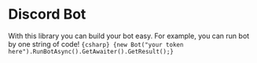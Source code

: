 # Discord Bot
With this library you can build your bot easy. For example, you can run bot by one string of code!
`{csharp} {new Bot("your token here").RunBotAsync().GetAwaiter().GetResult();}`

